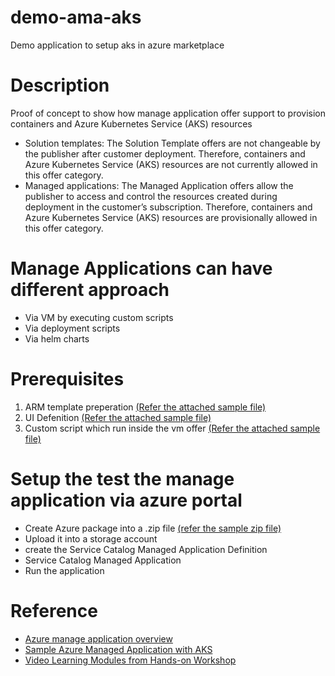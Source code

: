 # demo-ama-aks
Demo application to setup aks in azure marketplace

# Description 
Proof of concept to show how manage application offer support to provision containers and Azure Kubernetes Service (AKS) resources
- Solution templates: 
The Solution Template offers are not changeable by the publisher after customer deployment. Therefore, containers and Azure Kubernetes Service (AKS) resources are not currently allowed in this offer category.
- Managed applications: 
The Managed Application offers allow the publisher to access and control the resources created during deployment in the customer’s subscription. Therefore, containers and Azure Kubernetes Service (AKS) resources are provisionally allowed in this offer category.

# Manage Applications can have different approach 
- Via VM by executing custom scripts 
- Via deployment scripts 
- Via helm charts 

# Prerequisites  
1. ARM template preperation [(Refer the attached sample file)](https://raw.githubusercontent.com/suwani123/demo-ama-aks/main/mainTemplate.json)
2. UI Defenition [(Refer the attached sample file)](https://raw.githubusercontent.com/suwani123/demo-ama-aks/main/createUiDefinition.json)
3. Custom script which run inside the vm offer [(Refer the attached sample file)](https://raw.githubusercontent.com/suwani123/demo-ama-aks/main/vmoffer-setup.sh)

# Setup the test the manage application via azure portal
- Create Azure package into a .zip file [(refer the sample zip file)](https://raw.githubusercontent.com/suwani123/demo-ama-aks/main/ama-aks.zip)
- Upload it into a storage account 
- create the Service Catalog Managed Application Definition
- Service Catalog Managed Application 
- Run the application

# Reference 
- [Azure manage application overview](https://docs.microsoft.com/en-us/azure/marketplace/plan-azure-app-managed-app)
- [Sample Azure Managed Application with AKS](https://github.com/arsenvlad/azure-managed-app-aks-managed-identity/tree/master/ama-aks)
- [Video Learning Modules from Hands-on Workshop](https://github.com/microsoft/Mastering-the-Marketplace/tree/main/ama)
